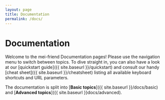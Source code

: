 ```yaml
---
layout: page
title: Documentation
permalink: /docs/
---
```


# Documentation

Welcome to the mei-friend Documentation pages! Please use the navigation menu to switch between topics. To dive straight in, you can also have a look at our [quickstart guide]({{ site.baseurl }}/quickstart) and consult our handy [cheat sheet]({{ site.baseurl }}/cheatsheet) listing all available keyboard shortcuts and URL parameters.

The documentation is split into [**Basic topics**]({{ site.baseurl }}/docs/basic) and [**Advanced topics**]({{ site.baseurl }}docs/advanced).



<!-- <div class="section-index">
    <hr class="panel-line">
    {% for post in site.docs  %}        
    <div class="entry">
    <h5><a href="{{ post.url | prepend: site.baseurl }}">{{ post.title }}</a></h5>
    <p>{{ post.description }}</p>
    </div>{% endfor %}
</div> -->
